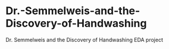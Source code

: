 # Dr.-Semmelweis-and-the-Discovery-of-Handwashing
Dr. Semmelweis and the Discovery of Handwashing EDA project
